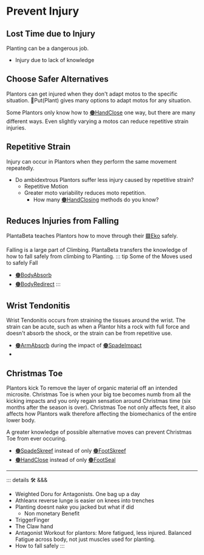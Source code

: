 # Prevent Injury

## Lost Time due to Injury

Planting can be a dangerous job.

- Injury due to lack of knowledge

## Choose Safer Alternatives

Plantors can get injured when they don't adapt motos to the specific situation. 🔷<beta>Put(<eko>Plant</eko>)</beta> gives many options to adapt motos for any situation.

Some Plantors only know how to [🟠<move>HandClose</move>](/encyclopedia/Move/ManoMove/HandClose) one way, but there are many different ways. Even slightly varying a motos can reduce repetitive strain injuries.

## Repetitive Strain

Injury can occur in Plantors when they perform the same movement repeatedly.

- Do ambidextrous Plantors suffer less injury caused by repetitive strain?
    - Repetitive Motion
    - Greater moto variability reduces moto repetition.
        - How many [🟠<move>HandClosing</move>](/encyclopedia/Move/ManoMove/HandClose)  methods do you know?

## Reduces Injuries from Falling

PlantaBeta teaches Plantors how to move through their [🟩<eko>Eko</eko>](/encyclopedia/Eko/EcoOverview) safely.

Falling is a large part of Climbing. PlantaBeta transfers the knowledge of how to fall safely from climbing to Planting.
::: tip Some of the Moves used to safely Fall

- [🟠<move>BodyAbsorb</move>](/encyclopedia/Move/BodyMove/BodyAbsorb)
- [🟠<move>BodyRedirect</move>](/encyclopedia/Move/BodyMove/BodyRedirect)
:::

## Wrist Tendonitis

Wrist Tendonitis occurs from straining the tissues around the wrist. The strain can be acute, such as when a Plantor hits a rock with full force and doesn't absorb the shock, or the strain can be from repetitive use.

- [🟠<move>ArmAbsorb</move>](/encyclopedia/Move/ArmMove/ArmAbsorb) during the impact of [🟠<move>SpadeImpact</move>](/encyclopedia/Move/InstrumentMove/Spade/SpadeImpact)
-

## Christmas Toe

Plantors kick To remove the layer of organic material off an intended microsite. Christmas Toe is when your big toe becomes numb from all the kicking impacts and you only regain sensation around Christmas time (six months after the season is over). Christmas Toe not only affects feet, it also affects how Plantors walk therefore affecting the biomechanics of the entire lower body.

A greater knowledge of possible alternative moves can prevent Christmas Toe from ever occuring.

- [🟠<move>SpadeSkreef</move>](/encyclopedia/InstrumentMove/SpadeMove/SpadeSkreef) instead of only [🟠<move>FootSkreef</move>](/encyclopedia/Move/FootMove/FootSkreef)
- [🟠<move>HandClose</move>](/encyclopedia/Move/ManoMove/HandClose) instead of only [🟠<move>FootSeal</move>](/encyclopedia/Move/FootMove/FootSeal)

---

<!-- =================================================== -->
<!-- =================================================== -->
<!-- =================================================== -->
<!-- =================================================== -->
<!-- =================================================== -->
::: details 🛠 <dev>&&&</dev>

- Weighted Doru for Antagonists. One bag up a day
- Athleanx  reverse lunge is easier on knees into trenches
- Planting doesnt nake you jacked but what if did
    - Non monetary Benefit
- TriggerFinger
- The Claw hand
- Antagonist Workout for plantors: More fatigued, less injured. Balanced Fatigue across body, not just muscles used for planting.
- How to fall safely
:::
